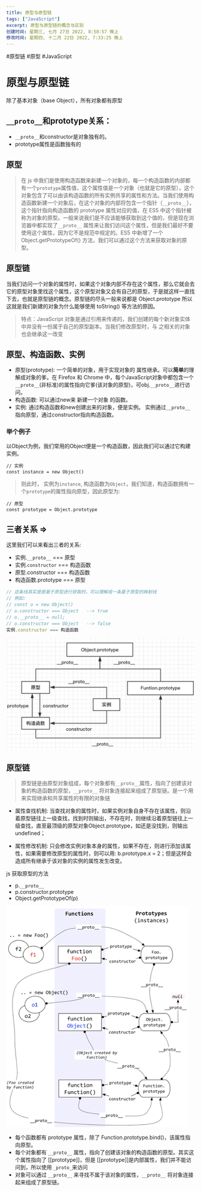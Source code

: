 ```yaml
---
title: 原型与原型链
tags: ["JavaScript"]
excerpt: 原型与原型链的概念与区别
创建时间: 星期三, 七月 27日 2022, 8:58:57 晚上
修改时间: 星期四, 十二月 22日 2022, 7:33:25 晚上
---
```

#原型链 #原型 #JavaScript 

# 原型与原型链

除了基本对象（base Object），所有对象都有原型

## `__proto__`和prototype关系：

- `__proto__`和constructor是对象独有的。
- prototype属性是函数独有的

## 原型

> 在 js 中我们是使用构造函数来新建一个对象的，每一个构造函数的内部都有一个`prototype`属性值，这个属性值是一个对象（也就是它的原型），这个对象包含了可以由该构造函数的所有实例共享的属性和方法。当我们使用构造函数新建一个对象后，在这个对象的内部将包含一个指针（`__proto__`），这个指针指向构造函数的 prototype 属性对应的值，在 ES5 中这个指针被称为对象的原型。一般来说我们是不应该能够获取到这个值的，但是现在浏览器中都实现了`__proto__` 属性来让我们访问这个属性，但是我们最好不要使用这个属性，因为它不是规范中规定的。ES5 中新增了一个 Object.getPrototypeOf() 方法，我们可以通过这个方法来获取对象的原型。

## 原型链

当我们访问一个对象的属性时，如果这个对象内部不存在这个属性，那么它就会去它的原型对象里找这个属性，这个原型对象又会有自己的原型，于是就这样一直找下去，也就是原型链的概念。原型链的尽头一般来说都是 Object.prototype 所以这就是我们新建的对象为什么能够使用 toString() 等方法的原因。

> 特点：JavaScript 对象是通过引用来传递的，我们创建的每个新对象实体中并没有一份属于自己的原型副本。当我们修改原型时，与 之相关的对象也会继承这一改变

## 原型、构造函数、实例

- 原型(prototype): 一个简单的对象，用于实现对象的 属性继承。可以**简单**的理解成对象的爹。在 Firefox 和 Chrome 中，每个JavaScript对象中都包含一个`__proto__`(非标准)的属性指向它爹(该对象的原型)，可obj.`__proto__`进行访问。
- 构造函数: 可以通过new来 新建一个对象 的函数。
- 实例: 通过构造函数和new创建出来的对象，便是实例。 实例通过`__proto__`指向原型，通过constructor指向构造函数。


### 举个例子

以Object为例，我们常用的Object便是一个构造函数，因此我们可以通过它构建实例。

```
// 实例
const instance = new Object() 
```

> 则此时， 实例为`instance`, 构造函数为`Object`，我们知道，构造函数拥有一个`prototype`的属性指向原型，因此原型为:

```
// 原型
const prototype = Object.prototype 
```

## 三者关系 =>

这里我们可以来看出三者的关系:

- 实例.`__proto__` === 原型
- 实例.`constructor` === 构造函数
- 原型.constructor === 构造函数
- 构造函数.prototype === 原型

```js
// 这条线其实是是基于原型进行获取的，可以理解成一条基于原型的映射线
// 例如: 
// const o = new Object()
// o.constructor === Object   --> true
// o.__proto__ = null;
// o.constructor === Object   --> false
实例.constructor === 构造函数 
```

![49a2411d33c4ff8d57c520010a1a2e82.png](https://raw.githubusercontent.com/Hbisedm/my-blob-picGo/main/img/202205301622964.png)

## 原型链

> 原型链是由原型对象组成，每个对象都有`__proto__`属性，指向了创建该对象的构造函数的原型，`__proto__` 将对象连接起来组成了原型链。是一个用来实现继承和共享属性的有限的对象链

- 属性查找机制: 当查找对象的属性时，如果实例对象自身不存在该属性，则沿着原型链往上一级查找，找到时则输出，不存在时，则继续沿着原型链往上一级查找，直至最顶级的原型对象Object.prototype，如还是没找到，则输出undefined；

- 属性修改机制: 只会修改实例对象本身的属性，如果不存在，则进行添加该属性，如果需要修改原型的属性时，则可以用: b.prototype.x = 2；但是这样会造成所有继承于该对象的实例的属性发生改变。

js 获取原型的方法

- p.`__proto__`
- p.constructor.prototype
- Object.getPrototypeOf(p)

![76bb94e3e609fdb92550ef36b62c5aab.png](https://raw.githubusercontent.com/Hbisedm/my-blob-picGo/main/img/202205301622970.png)

- 每个函数都有 prototype 属性，除了 Function.prototype.bind()，该属性指向原型。
- 每个对象都有 `__proto__` 属性，指向了创建该对象的构造函数的原型。其实这个属性指向了 [[prototype]]，但是 [[prototype]]是内部属性，我们并不能访问到，所以使用 `_proto_`来访问
- 对象可以通过 `__proto__` 来寻找不属于该对象的属性，`__proto__` 将对象连接起来组成了原型链。